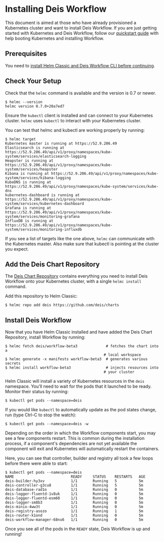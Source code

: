 # Installing Deis Workflow

This document is aimed at those who have already provisioned a Kubernetes cluster and want to install Deis Workflow. If
you are just getting started with Kubernetes and Deis Workflow, follow our [quickstart guide](../quickstart/index.md)
with help booting Kubernetes and installing Workflow.


## Prerequisites

You need to [install Helm Classic and Deis Workflow CLI before continuing](../quickstart/install-cli-tools.md).

## Check Your Setup

Check that the `helmc` command is available and the version is 0.7 or newer.

```
$ helmc --version
helmc version 0.7.0+20a7ed7
```

Ensure the `kubectl` client is installed and can connect to your Kubernetes cluster. `helmc` uses `kubectl` to interact
with your Kubernetes cluster.

You can test that helmc and kubectl are working properly by running:

```
$ helmc target
Kubernetes master is running at https://52.9.206.49
Elasticsearch is running at https://52.9.206.49/api/v1/proxy/namespaces/kube-system/services/elasticsearch-logging
Heapster is running at https://52.9.206.49/api/v1/proxy/namespaces/kube-system/services/heapster
Kibana is running at https://52.9.206.49/api/v1/proxy/namespaces/kube-system/services/kibana-logging
KubeDNS is running at https://52.9.206.49/api/v1/proxy/namespaces/kube-system/services/kube-dns
kubernetes-dashboard is running at https://52.9.206.49/api/v1/proxy/namespaces/kube-system/services/kubernetes-dashboard
Grafana is running at https://52.9.206.49/api/v1/proxy/namespaces/kube-system/services/monitoring-grafana
InfluxDB is running at https://52.9.206.49/api/v1/proxy/namespaces/kube-system/services/monitoring-influxdb
```

If you see a list of targets like the one above, `helmc` can communicate with the Kubernetes master. Also make sure that
kubectl is pointing at the cluster you expect.

## Add the Deis Chart Repository

The [Deis Chart Repository](https://github.com/deis/charts) contains everything you need to install Deis Workflow onto
your Kubernetes cluster, with a single `helmc install` command.

Add this repository to Helm Classic:

```
$ helmc repo add deis https://github.com/deis/charts
```

## Install Deis Workflow

Now that you have Helm Classic installed and have added the Deis Chart Repository, install Workflow by running:

```
$ helmc fetch deis/workflow-beta3             # fetches the chart into a
                                             # local workspace
$ helmc generate -x manifests workflow-beta3  # generates various secrets
$ helmc install workflow-beta3                # injects resources into
                                             # your cluster
```

Helm Classic will install a variety of Kubernetes resources in the `deis` namespace.
You'll need to wait for the pods that it launched to be ready. Monitor their status
by running:

```
$ kubectl get pods --namespace=deis
```

If you would like `kubectl` to automatically update as the pod states change, run (type Ctrl-C to stop the watch):
```
$ kubectl get pods --namespace=deis -w
```

Depending on the order in which the Workflow components start, you may see a few components restart. This is common during the installation process, if a component's dependencies are not yet available the component will exit and Kubernetes will automatically restart the containers.

Here, you can see that controller, builder and registry all took a few loops before there were able to start:
```
$ kubectl get pods --namespace=deis
NAME                          READY     STATUS    RESTARTS   AGE
deis-builder-hy3xv            1/1       Running   5          5m
deis-controller-g3cu8         1/1       Running   5          5m
deis-database-rad1o           1/1       Running   0          5m
deis-logger-fluentd-1v8uk     1/1       Running   0          5m
deis-logger-fluentd-esm60     1/1       Running   0          5m
deis-logger-sm8b3             1/1       Running   0          5m
deis-minio-4ww3t              1/1       Running   0          5m
deis-registry-asozo           1/1       Running   1          5m
deis-router-k1ond             1/1       Running   0          5m
deis-workflow-manager-68nu6   1/1       Running   0          5m
```

Once you see all of the pods in the `READY` state, Deis Workflow is up and running!
